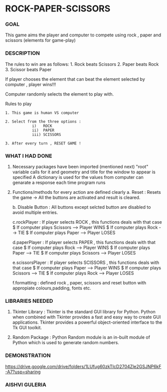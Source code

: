 # ROCK-PAPER-SCISSORS

### GOAL

This game aims the player and computer to compete using rock , paper and scissors (elements for game-play)

### DESCRIPTION

The rules to win are as follows: 
    1. Rock beats Scissors
    2. Paper beats Rock
    3. Scissor beats Paper

If player chooses the element that can beat the element selected by computer , player wins!!!

Computer randomly selects the element to play with.


Rules to play 

    1. This game is human VS computer

    2. Select from the three options : 
                i)   ROCK
                ii)  PAPER
                iii) SCISSORS

    3. After every turn , RESET GAME !


### WHAT I HAD DONE

1. Necessary packages have been imported (mentioned next) 
   "root" variable calls for it and geometry and title for the window to appear is specified 
   A dictionary is used for the values from computer can genarate a response each time program runs

2. Functions/methods for every action are defined clearly
    a. Reset : Resets the game -> All the buttons are activated and result is cleared.

    b. Disable Button : All buttons  except selcted button are disabled to avoid multiple entries.

    c.rockPlayer : If player selects ROCK , this functions deals with that case
                    $ If computer plays Scissors --> Player  WINS
                    $ If computer plays Rock --> TIE
                    $ If computer plays Paper --> Player LOSES

    d.paperPlayer : If player selects PAPER , this functions deals with that case
                    $ If computer plays Rock --> Player  WINS
                    $ If computer plays Paper --> TIE
                    $ If computer plays Scissors --> Player LOSES

    e.scissorsPlayer : If player selects SCISSORS , this functions deals with that case
                    $ If computer plays Paper --> Player  WINS
                    $ If computer plays Scissors --> TIE
                    $ If computer plays Rock --> Player LOSES

    f.formatting : defined rock , paper, scissors and reset button with appropiate colours,padding, fonts etc.



### LIBRARIES NEEDED

1. Tkinter Library : Tkinter is the standard GUI library for Python. Python when combined with Tkinter provides a fast and easy way to create GUI applications. Tkinter provides a powerful object-oriented interface to the Tk GUI toolkit.

2. Random Package : Python Random module is an in-built module of Python which is used to generate random numbers. 


### DEMONSTRATION

https://drive.google.com/drive/folders/1LUfug60zkTIcD2704Zle2GSJNP6kF-A7?usp=sharing


### AISHVI GULERIA
 






